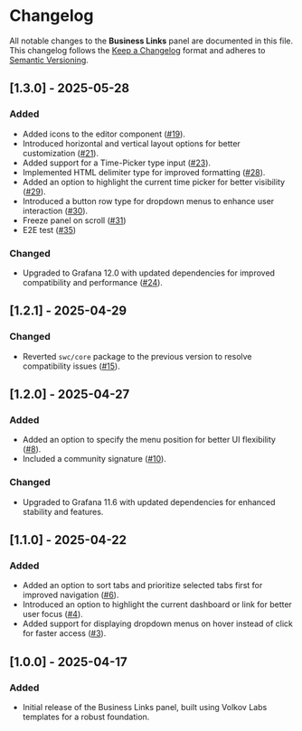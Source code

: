 # Changelog

All notable changes to the **Business Links** panel are documented in this file. This changelog follows the [Keep a Changelog](https://keepachangelog.com/en/1.0.0/) format and adheres to [Semantic Versioning](https://semver.org/spec/v2.0.0.html).

## [1.3.0] - 2025-05-28

### Added

- Added icons to the editor component ([#19](https://github.com/VolkovLabs/business-links/issues/19)).
- Introduced horizontal and vertical layout options for better customization ([#21](https://github.com/VolkovLabs/business-links/issues/21)).
- Added support for a Time-Picker type input ([#23](https://github.com/VolkovLabs/business-links/issues/23)).
- Implemented HTML delimiter type for improved formatting ([#28](https://github.com/VolkovLabs/business-links/issues/28)).
- Added an option to highlight the current time picker for better visibility ([#29](https://github.com/VolkovLabs/business-links/issues/29)).
- Introduced a button row type for dropdown menus to enhance user interaction ([#30](https://github.com/VolkovLabs/business-links/issues/30)).
- Freeze panel on scroll ([#31](https://github.com/VolkovLabs/business-links/issues/31))
- E2E test ([#35](https://github.com/VolkovLabs/business-links/issues/35))

### Changed

- Upgraded to Grafana 12.0 with updated dependencies for improved compatibility and performance ([#24](https://github.com/VolkovLabs/business-links/issues/24)).

## [1.2.1] - 2025-04-29

### Changed

- Reverted `swc/core` package to the previous version to resolve compatibility issues ([#15](https://github.com/VolkovLabs/business-links/issues/15)).

## [1.2.0] - 2025-04-27

### Added

- Added an option to specify the menu position for better UI flexibility ([#8](https://github.com/VolkovLabs/business-links/issues/8)).
- Included a community signature ([#10](https://github.com/VolkovLabs/business-links/issues/10)).

### Changed

- Upgraded to Grafana 11.6 with updated dependencies for enhanced stability and features.

## [1.1.0] - 2025-04-22

### Added

- Added an option to sort tabs and prioritize selected tabs first for improved navigation ([#6](https://github.com/VolkovLabs/business-links/issues/6)).
- Introduced an option to highlight the current dashboard or link for better user focus ([#4](https://github.com/VolkovLabs/business-links/issues/4)).
- Added support for displaying dropdown menus on hover instead of click for faster access ([#3](https://github.com/VolkovLabs/business-links/issues/3)).

## [1.0.0] - 2025-04-17

### Added

- Initial release of the Business Links panel, built using Volkov Labs templates for a robust foundation.
